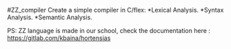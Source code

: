 #ZZ_compiler
Create a simple compiler in C/flex:
  *Lexical Analysis. 
  *Syntax Analysis.
  *Semantic Analysis.
  
PS: ZZ language is made in our school, check the documentation here : https://gitlab.com/kbaina/hortensias

